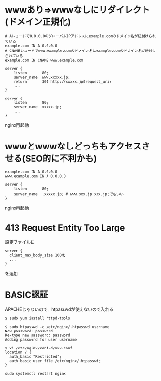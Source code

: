 # wwwあり⇒wwwなしにリダイレクト(ドメイン正規化)
```
# Aレコードで0.0.0.0のグローバルIPアドレスにexample.comのドメイン名が紐付けられている
example.com IN A 0.0.0.0 
# CNAMEレコードでwww.example.comのドメイン名にexample.comのドメイン名が紐付けられている
example.com IN CNAME www.example.com 
```

```
server {
    listen       80;
    server_name  www.xxxxx.jp;
    return       301 http://xxxxx.jp$request_uri;
    ...
}

server {
    listen       80;
    server_name  xxxxx.jp;
    ...
}
```
nginx再起動

# wwwとwwwなしどっちもアクセスさせる(SEO的に不利かも)
```
example.com IN A 0.0.0.0 
www.example.com IN A 0.0.0.0
```

```
server {
    listen       80;
    server_name  .xxxxx.jp; # www.xxx.jp xxx.jp;でもいい
}
```
nginx再起動

# 413 Request Entity Too Large
設定ファイルに
```nginx
server {
  client_max_body_size 100M;
  ...
}
```
を追加

# BASIC認証
APACHEじゃないので、htpasswdが使えないので入れる
```
$ sudo yum install httpd-tools
```

```
$ sudo htpasswd -c /etc/nginx/.htpasswd username
New password: password
Re-type new password: password
Adding password for user username
```

```
$ vi /etc/nginx/conf.d/xxx.conf
location / {
  auth_basic "Restricted"; 
  auth_basic_user_file /etc/nginx/.htpasswd;
}
```

```
sudo systemctl restart nginx
```
